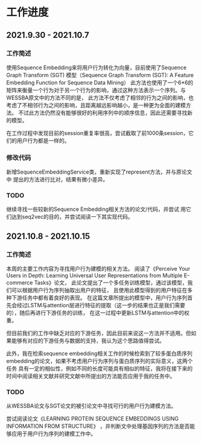 # 工作进度

## 2021.9.30 - 2021.10.7

### 工作简述 
使用Sequence Embedding来将用户行为转化为向量，目前使用了Sequence Graph Transform (SGT)
模型（Sequence Graph Transform (SGT): A Feature Embedding Function for Sequence Data Mining）
此方法也使用了一个6*6的矩阵来衡量一个行为对于另一个行为的影响，通过这种方法表示一个序列。与WESSBA原文中的方法不同的是，
此方法不仅考虑了相邻的行为之间的影响，也考虑了不相邻行为之间的影响，且距离越远影响越小，是一种更为全面的建模方法。
不过此方法仍然没有能够很好的利用序列中的顺序信息，因此还需要寻找新的模型。

在工作过程中发现目前的session重复率很高，尝试截取了前1000条session，它们的用户行为都是一样的。
### 修改代码
新增SequenceEmbeddingService类，重新实现了represent方法，并与原论文中
提出的方法进行比对，结果有微小差异。

### TODO
继续寻找一些较新的Sequence Embedding相关方法的论文/代码，并尝试
用它们达到seq2vec的目的，并尝试阅读一下其实现代码。

## 2021.10.8 - 2021.10.15

### 工作简述
本周的主要工作内容为寻找用户行为建模的相关方法。
阅读了《Perceive Your Users in Depth: Learning Universal User Representations from Multiple E-commerce Tasks》论文，
此论文提出了一个多任务训练模型，通过该模型，我们可以根据用户行为序列抽取出用户的特征， 且使用此模型得到的用户特征在多种下游任务中都有着良好的表现。
在这篇文章所提出的模型中，用户行为序列首先会经过LSTM与attention层进行特征的提取（这一步的结果也正是我们需要的），随后再进行下游任务的训练，
在这一过程中更新LSTM与attention中的权重。

但目前我们的工作中缺乏对应的下游任务，因此目前来说这一方法并不适用。但如果能够有对应的下游任务与数据的支持，我认为这个思路值得尝试。

此外，我在检索sequence embedding相关工作的时候检索到了较多蛋白质序列embedding的论文，如果不考虑用户行为序列与蛋白质序列的实际意义，这两个任务
具有一定的相似性，例如不同的长度可能具有相似的特征，我将在接下来的时间中阅读相关文献并研究文献中所提出的方法能否应用于我的任务中。

### TODO
从WESSBA论文与SGT论文的被引论文中寻找可行的用户行为建模方法。

尝试阅读论文《LEARNING PROTEIN SEQUENCE EMBEDDINGS USING INFORMATION FROM STRUCTURE》
，并判断文中处理基因序列的方法是否能够应用于用户行为序列的建模工作中。


